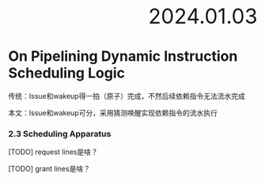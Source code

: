<div style="text-align:right; font-size:3em;">2024.01.03</div>

# On Pipelining Dynamic Instruction Scheduling Logic

传统：Issue和wakeup得一拍（原子）完成，不然后续依赖指令无法流水完成

本文：Issue和wakeup可分，采用猜测唤醒实现依赖指令的流水执行

### 2.3 Scheduling Apparatus

[TODO] request lines是啥？

[TODO] grant lines是啥？
